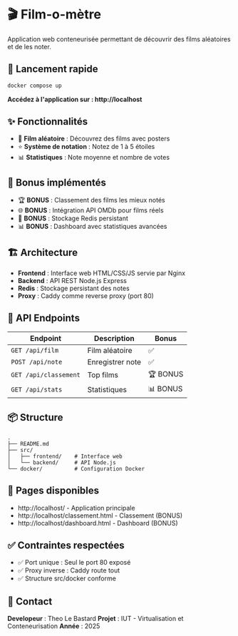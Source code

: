 # 🎬 Film-o-mètre

Application web conteneurisée permettant de découvrir des films aléatoires et de les noter.

## 🚀 Lancement rapide

```bash
docker compose up
```

**Accédez à l'application sur : http://localhost**

## ✨ Fonctionnalités

- 🎲 **Film aléatoire** : Découvrez des films avec posters
- ⭐ **Système de notation** : Notez de 1 à 5 étoiles
- 📊 **Statistiques** : Note moyenne et nombre de votes

## 🎁 Bonus implémentés

- 🏆 **BONUS** : Classement des films les mieux notés
- 🌐 **BONUS** : Intégration API OMDb pour films réels
- 💾 **BONUS** : Stockage Redis persistant
- 📊 **BONUS** : Dashboard avec statistiques avancées

## 🏗️ Architecture

- **Frontend** : Interface web HTML/CSS/JS servie par Nginx
- **Backend** : API REST Node.js Express
- **Redis** : Stockage persistant des notes
- **Proxy** : Caddy comme reverse proxy (port 80)

## 📡 API Endpoints

| Endpoint | Description | Bonus |
|----------|-------------|-------|
| `GET /api/film` | Film aléatoire | ✅ |
| `POST /api/note` | Enregistrer note | ✅ |
| `GET /api/classement` | Top films | 🏆 BONUS |
| `GET /api/stats` | Statistiques | 📊 BONUS |

## 📦 Structure

```
.
├── README.md
├── src/
│   ├── frontend/    # Interface web
│   └── backend/     # API Node.js
└── docker/          # Configuration Docker
```


## 🎯 Pages disponibles

- http://localhost/ - Application principale
- http://localhost/classement.html - Classement (BONUS)
- http://localhost/dashboard.html - Dashboard (BONUS)

## ✅ Contraintes respectées

- ✅ Port unique : Seul le port 80 exposé
- ✅ Proxy inverse : Caddy route tout
- ✅ Structure src/docker conforme

## 📧 Contact
**Developeur** : Theo Le Bastard
**Projet** : IUT - Virtualisation et Conteneurisation
**Année** : 2025
